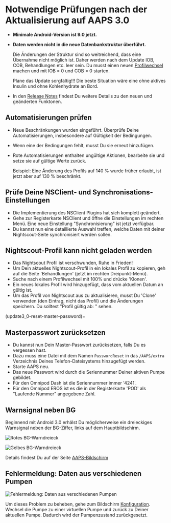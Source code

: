 # Notwendige Prüfungen nach der Aktualisierung auf AAPS 3.0

* **Minimale Android-Version ist 9.0 jetzt.**
* **Daten werden nicht in die neue Datenbankstruktur überführt.**

  Die Änderungen der Struktur sind so weitreichend, dass eine Übernahme nicht möglich ist. Daher werden nach dem Update IOB, COB, Behandlungen etc. leer sein. Du musst einen neuen [Profilwechsel](../Usage/Profiles) machen und mit IOB = 0 und COB = 0 starten.

  Plane das Update sorgfältig!!! Die beste Situation wäre eine ohne aktives Insulin und ohne Kohlenhydrate an Bord.

* In den [Release Notes](../Installing-AndroidAPS/Releasenotes) findest Du weitere Details zu den neuen und geänderten Funktonen.


## Automatisierungen prüfen

* Neue Beschränkungen wurden eingeführt. Überprüfe Deine Automatisierungen, insbesondere auf Gültigkeit der Bedingungen.
* Wenn eine der Bedingungen fehlt, musst Du sie erneut hinzufügen.
* Rote Automatisierungen enthalten ungültige Aktionen, bearbeite sie und setze sie auf gültige Werte zurück.

  Beispiel: Eine Änderung des Profils auf 140 % wurde früher erlaubt, ist jetzt aber auf 130 % beschränkt.

## Prüfe Deine NSClient- und Synchronisations-Einstellungen

* Die Implementierung des NSClient Plugins hat sich komplett geändert.
* Gehe zur Registerkarte NSClient und öffne die Einstellungen im rechten Menü. Eine neue Einstellung "Synchronisierung" ist jetzt verfügbar.
* Du kannst nun eine detaillierte Auswahl treffen, welche Daten mit deiner Nightscout-Seite synchronisiert werden sollen.

## Nightscout-Profil kann nicht geladen werden
* Das Nightscout Profil ist verschwunden, Ruhe in Frieden!
* Um Dein aktuelles Nightscout-Profil in ein lokales Profil zu kopieren, geh auf die Seite 'Behandlungen' (jetzt im rechten Dreipunkt-Menü).
* Suche nach einem Profilwechsel mit 100% und drücke 'Klonen'.
* Ein neues lokales Profil wird hinzugefügt, dass vom aktuellen Datum an gültig ist.
* Um das Profil von Nightscout aus zu aktualisieren, musst Du 'Clone' verwenden (den Eintrag, nicht das Profil) und die Änderungen speichern. Du solltest "Profil gültig ab: <aktuelles Datum>" sehen.

(update3_0-reset-master-password)=

## Masterpasswort zurücksetzen
* Du kannst nun Dein Master-Passwort zurücksetzen, falls Du es vergessen hast.
* Dazu muss eine Datei mit dem Namen `PasswordReset` in das `/AAPS/extra` Verzeichnis Deines Telefon-Dateisystems hinzugefügt werden.
* Starte AAPS neu.
* Das neue Passwort wird durch die Seriennummer Deiner aktiven Pumpe gebildet.
* Für den Omnipod Dash ist die Seriennummer immer '4241'.
* Für den Omnipod EROS ist es die in der Registerkarte 'POD' als "Laufende Nummer" angegebene Zahl.

## Warnsignal neben BG

Beginnend mit Android 3.0 erhälst Du möglicherweise ein dreieckiges Warnsignal neben der BG-Ziffer, links auf dem Hauptbildschirm.

  ![Rotes BG-Warndreieck](../images/bg_warn_red.png)

  ![Gelbes BG-Warndreieck](../images/bg_warn_yellow.png)

Details findest Du auf der Seite [AAPS-Bildschirm](Screenshots-bg-warning-sign)


## Fehlermeldung: Daten aus verschiedenen Pumpen

   ![Fehlermeldung: Daten aus verschiedenen Pumpen](../images/Screen_DifferentPump.png)

Um dieses Problem zu beheben, gehe zum Bildschirm [Konfiguration](Config-Builder-pump). Wechsel die Pumpe zu einer virtuellen Pumpe und zurück zu Deiner aktuellen Pumpe. Dadurch wird der Pumpenzustand zurückgesetzt.
